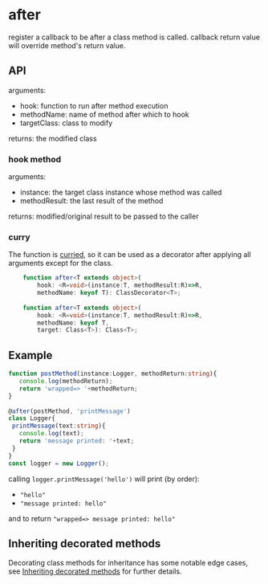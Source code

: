 # after
register a callback to be after a class method is called. callback return value will override method's return value.

## API

arguments:
- hook: function to run after method execution
- methodName: name of method after which to hook
- targetClass: class to modify

returns: the modified class

### hook method

arguments:
- instance: the target class instance whose method was called
- methodResult: the last result of the method

returns: modified/original result to be passed to the caller

### curry
The function is [curried](https://lodash.com/docs#curry), so it can be used as a decorator after applying all arguments except for the class.

```ts
    function after<T extends object>(
        hook: <R=void>(instance:T, methodResult:R)=>R, 
        methodName: keyof T): ClassDecorator<T>;
 
    function after<T extends object>(
        hook: <R=void>(instance:T, methodResult:R)=>R, 
        methodName: keyof T, 
        target: Class<T>): Class<T>;
 ```

## Example

 ```ts
function postMethod(instance:Logger, methodReturn:string){
    console.log(methodReturn);
    return 'wrapped=> '+methodReturn;
}
  
@after(postMethod, 'printMessage')
class Logger{
  printMessage(text:string){
    console.log(text);
    return 'message printed: '+text;
  }
}
const logger = new Logger();
```
calling `logger.printMessage('hello')` will print (by order):
 - `"hello"`
 - `"message printed: hello"`
 
and to return `"wrapped=> message printed: hello"`


## Inheriting decorated methods

Decorating class methods for inheritance has some notable edge cases, see [Inheriting decorated methods](inheriting-decorated-methods.md) for further details.
